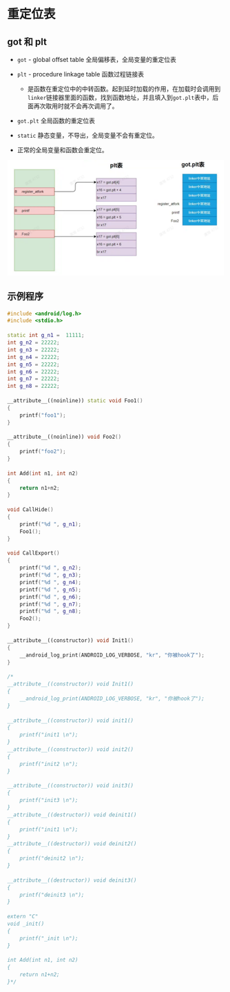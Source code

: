 
# 重定位表

## got 和 plt

* `got` - global offset table 全局偏移表，全局变量的重定位表
* `plt` - procedure linkage table 函数过程链接表
    * 是函数在重定位中的中转函数。起到延时加载的作用，在加载时会调用到`linker`链接器里面的函数，找到函数地址，并且填入到`got.plt`表中，后面再次取用时就不会再次调用了。
* `got.plt` 全局函数的重定位表

* `static` 静态变量，不导出，全局变量不会有重定位。
* 正常的全局变量和函数会重定位。

![加载函数的重定位表](pic/重定位表/image.png)

## 示例程序

``` C++
#include <android/log.h>
#include <stdio.h>

static int g_n1 =  11111;
int g_n2 = 22222;
int g_n3 = 22222;
int g_n4 = 22222;
int g_n5 = 22222;
int g_n6 = 22222;
int g_n7 = 22222;
int g_n8 = 22222;

__attribute__((noinline)) static void Foo1()
{
    printf("foo1");
}

__attribute__((noinline)) void Foo2()
{
    printf("foo2");
}

int Add(int n1, int n2)
{
    return n1+n2;
}

void CallHide()
{
    printf("%d ", g_n1);
    Foo1();
}

void CallExport()
{
    printf("%d ", g_n2);
    printf("%d ", g_n3);
    printf("%d ", g_n4);
    printf("%d ", g_n5);
    printf("%d ", g_n6);
    printf("%d ", g_n7);
    printf("%d ", g_n8);
    Foo2();
}

__attribute__((constructor)) void Init1()
{
    __android_log_print(ANDROID_LOG_VERBOSE, "kr", "你被hook了");
}

/*
__attribute__((constructor)) void Init1()
{
    __android_log_print(ANDROID_LOG_VERBOSE, "kr", "你被hook了");
}

__attribute__((constructor)) void init1()
{
    printf("init1 \n");
}
__attribute__((constructor)) void init2()
{
    printf("init2 \n");
}

__attribute__((constructor)) void init3()
{
    printf("init3 \n");
}
__attribute__((destructor)) void deinit1()
{
    printf("init1 \n");
}
__attribute__((destructor)) void deinit2()
{
    printf("deinit2 \n");
}

__attribute__((destructor)) void deinit3()
{
    printf("deinit3 \n");
}

extern "C"
void _init()
{
    printf("_init \n");   
}

int Add(int n1, int n2)
{
    return n1+n2;
}*/
```